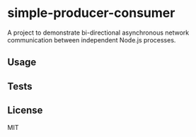 simple-producer-consumer
========================

A project to demonstrate bi-directional asynchronous network communication between independent
Node.js processes.

Usage
-----

Tests
-----

License
-------
MIT
